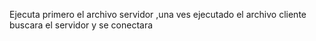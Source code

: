 Ejecuta primero el archivo servidor ,una ves ejecutado el archivo cliente buscara el servidor y se conectara 
